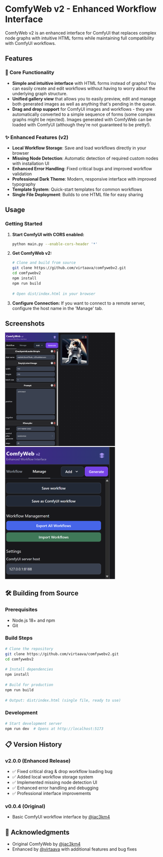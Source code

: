# ComfyWeb v2 - Enhanced Workflow Interface

ComfyWeb v2 is an enhanced interface for ComfyUI that replaces complex node graphs with intuitive HTML forms while maintaining full compatibility with ComfyUI workflows.

## Features

### 🎯 **Core Functionality**
- **Simple and intuitive interface** with HTML forms instead of graphs! You can easily create and edit workflows without having to worry about the underlying graph structure.
- **Unified gallery view** that allows you to easily preview, edit and manage both generated images as well as anything that's pending in the queue.
- **Drag and drop support** for ComfyUI images and workflows - they are automatically converted to a simple sequence of forms (some complex graphs might be rejected). Images generated with ComfyWeb can be loaded with ComfyUI (although they're not guaranteed to be pretty!).

### ✨ **Enhanced Features (v2)**
- **Local Workflow Storage**: Save and load workflows directly in your browser
- **Missing Node Detection**: Automatic detection of required custom nodes with installation UI
- **Enhanced Error Handling**: Fixed critical bugs and improved workflow validation  
- **Professional Dark Theme**: Modern, responsive interface with improved typography
- **Template System**: Quick-start templates for common workflows
- **Single File Deployment**: Builds to one HTML file for easy sharing

## Usage

### Getting Started

1. **Start ComfyUI with CORS enabled:**
   ```bash
   python main.py --enable-cors-header '*'
   ```

2. **Get ComfyWeb v2:**
   ```bash
   # Clone and build from source
   git clone https://github.com/virtaava/comfywebv2.git
   cd comfywebv2
   npm install
   npm run build
   
   # Open dist/index.html in your browser
   ```

3. **Configure Connection:**
   If you want to connect to a remote server, configure the host name in the 'Manage' tab.

## Screenshots
<img src="https://github.com/virtaava/comfywebv2/blob/master/docs/Screenshot%202025-06-13%20125055.png" width="360px"/>
<img src="https://github.com/virtaava/comfywebv2/blob/master/docs/Screenshot%202025-06-13%20125107.png" width="360px"/>

## 🛠️ Building from Source

### Prerequisites
- Node.js 18+ and npm
- Git

### Build Steps
```bash
# Clone the repository
git clone https://github.com/virtaava/comfywebv2.git
cd comfywebv2

# Install dependencies
npm install

# Build for production
npm run build

# Output: dist/index.html (single file, ready to use)
```

### Development
```bash
# Start development server
npm run dev  # Opens at http://localhost:5173
```

## 📋 Version History

### v2.0.0 (Enhanced Release)
- ✅ Fixed critical drag & drop workflow loading bug
- ✅ Added local workflow storage system  
- ✅ Implemented missing node detection UI
- ✅ Enhanced error handling and debugging
- ✅ Professional interface improvements

### v0.0.4 (Original)
- Basic ComfyUI workflow interface by [@jac3km4](https://github.com/jac3km4/comfyweb)

## 🙏 Acknowledgments
- Original ComfyWeb by [@jac3km4](https://github.com/jac3km4/comfyweb)
- Enhanced by [@virtaava](https://github.com/virtaava) with additional features and bug fixes